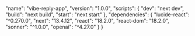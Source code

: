 
  "name": "vibe-reply-app",
  "version": "1.0.0",
  "scripts": {
    "dev": "next dev",
    "build": "next build",
    "start": "next start"
  },
  "dependencies": {
    "lucide-react": "^0.270.0",
    "next": "13.4.12",
    "react": "18.2.0",
    "react-dom": "18.2.0",
    "sonner": "^1.0.0",
    "openai": "^4.27.0"
  }
}
